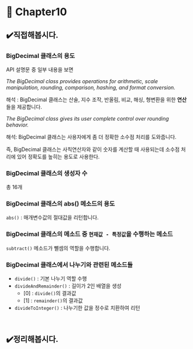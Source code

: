 # :pushpin: Chapter10


## ✔️직접해봅시다.
### BigDecimal 클래스의 용도
API 설명문 중 일부 내용을 보면

*The BigDecimal class provides operations for arithmetic, scale manipulation, rounding, comparison, hashing, and format conversion.*

해석 : BigDecimal 클래스는 산술, 지수 조작, 반올림, 비교, 해싱, 형변환을 위한 **연산**들을 제공합니다.

*The BigDecimal class gives its user complete control over rounding behavior.*

해석: BigDecimal 클래스는 사용자에게 좀 더 정확한 소수점 처리를 도와줍니다.

즉, BigDecimal 클래스는 사칙연산자와 같이 숫자를 계산할 때 사용되는데 소수점 처리에 있어 정확도를 높히는 용도로 사용한다.

### BigDecimal 클래스의 생성자 수
총 16개

### BigDecimal 클래스의 abs() 메소드의 용도
`abs()` : 매개변수값의 절대값을 리턴합니다.

### BigDecimal 클래스의 메소드 중 `현재값 - 특정값`을 수행하는 메소드
`subtract()` 메소드가 뺄셈의 역할을 수행합니다.

### BigDecimal 클래스에서 나누기와 관련된 메소드들
- `divide()` : 기본 나누기 역할 수행
- `divideAndRemainder()` : 길이가 2인 배열을 생성
    - [0] : `divide()`의 결과값
    - [1] : `remainder()`의 결과값
- `divideToInteger()` : 나누기한 값을 정수로 치환하여 리턴

<br>

## ✔️정리해봅시다.